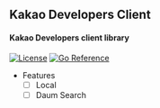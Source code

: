 ## Kakao Developers Client

#### Kakao Developers client library

[![License](https://img.shields.io/github/license/maengsanha/kakao-developers-client.svg)](https://github.com/maengsanha/kakao-developers-client/blob/master/LICENSE)
[![Go Reference](https://pkg.go.dev/badge/github.com/maengsanha/kakao-developers-client.svg)](https://pkg.go.dev/github.com/maengsanha/kakao-developers-client)

- Features
  - [ ] Local
  - [ ] Daum Search
